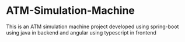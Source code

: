# ATM-Simulation-Machine
This is an ATM simulation machine project developed using spring-boot using java in backend and angular using typescript in frontend

